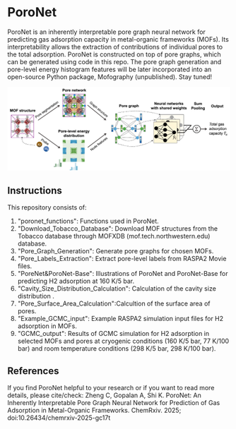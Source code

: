 # PoroNet
PoroNet is an inherently interpretable pore graph neural network for predicting gas adsorption capacity in metal-organic frameworks (MOFs). Its interpretability allows the extraction of contributions of individual pores to the total adsorption. PoroNet is constructed on top of pore graphs, which can be generated using code in this repo. The pore graph generation and pore-level energy histogram features will be later incorporated into an open-source Python package, Mofography (unpublished). Stay tuned! <br>

![PoroNet](workflow.jpg)

## Instructions
This repository consists of:
1. "poronet_functions": Functions used in PoroNet.
2. "Download_Tobacco_Database": Download MOF structures from the Tobacco database through MOFXDB (mof.tech.northwestern.edu) database.
3. "Pore_Graph_Generation": Generate pore graphs for chosen MOFs.
4. "Pore_Labels_Extraction": Extract pore-level labels from RASPA2 Movie files.
5. "PoreNet&PoroNet-Base": Illustrations of PoroNet and PoroNet-Base for predicting H2 adsorption at 160 K/5 bar.
6. "Cavity_Size_Distribution_Calculation": Calculation of the cavity size distribution .
7. "Pore_Surface_Area_Calculation":Calcultion of the surface area of pores.
8. "Example_GCMC_input": Example RASPA2 simulation input files for H2 adsorption in MOFs.
9. "GCMC_output": Results of GCMC simulation for H2 adsorption in selected MOFs and pores at cryogenic conditions (160 K/5 bar, 77 K/100 bar) and room temperature conditions (298 K/5 bar, 298 K/100 bar).

## References
If you find PoroNet helpful to your research or if you want to read more details, please cite/check:  Zheng C, Gopalan A, Shi K. PoroNet: An Inherently Interpretable Pore Graph Neural Network for Prediction of Gas Adsorption in Metal-Organic Frameworks. ChemRxiv. 2025; doi:10.26434/chemrxiv-2025-gc17t
